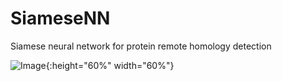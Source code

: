 # SiameseNN
Siamese neural network for protein remote homology detection

![Image](https://github.com/Finterly/SiameseNN/blob/master/img/Picture3.png){:height="60%" width="60%"}

